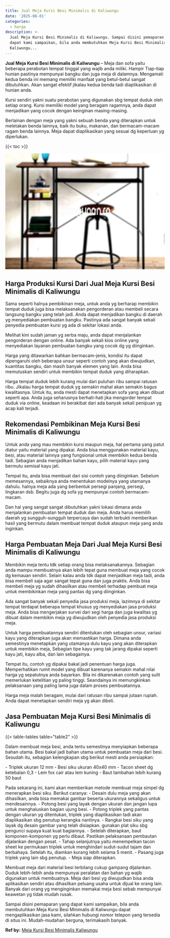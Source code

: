 ```yaml
---
title: Jual Meja Kursi Besi Minimalis di Kaliwungu
date: '2025-08-01'
categories:
  - harga
description: >-
  Jual Meja Kursi Besi Minimalis di Kaliwungu. Sampai disini pemaparan yang
  dapat kami sampaikan, bila anda membutuhkan Meja Kursi Besi Minimalis di
  Kaliwungu...
---
```


**Jual Meja Kursi Besi Minimalis di Kaliwungu** – Meja dan sofa yaitu beberapa perabotan tempat tinggal yang wajib anda miliki. Hampir Tiap-tiap hunian pastinya mempunyai bangku dan juga meja di dalamnya. Mengamati kedua benda ini memang memiliki manfaat yang betul-betul sangat dibutuhkan. Akan sangat efektif jikalau kedua benda tadi diaplikasikan di hunian anda.

Kursi sendiri yakni suatu perabotan yang digunakan sbg tempat duduk oleh setiap orang. Kursi memiliki model yang beragam ragamnya, anda dapat menjadikan yang cocok dengan keinginan masing-masing.

Berlainan dengan meja yang yakni sebuah benda yang diterapkan untuk meletakan benda lainnya, baik itu buku, makanan, dan bermacam-macam ragam benda lainnya. Meja dapat diaplikasikan yang sesuai dg keperluan yg diperlukan.

{{< toc >}}

![Jual Meja Kursi Besi Minimalis di Kaliwungu](/images/jual-meja-besi-murah24.png)

## Harga Produksi Kursi Dari Jual Meja Kursi Besi Minimalis di Kaliwungu

Sama seperti halnya pembikinan meja, untuk anda yg berharap membikin tempat duduk juga bisa melaksanakan pengorderan atau membeli secara langsung bangku yang telah jadi. Anda dapat menjadikan bangku di daerah yg menyediakan pembuatan bangku. Pastinya ada sangat banyak sekali penyedia pembuatan kursi yg ada di sekitar lokasi anda.

Melihat kini sudah jaman yg serba maju, anda dapat menjalankan pengorderan dengan online. Ada banyak sekali kios online yang menyediakan layanan pembuatan bangku yang cocok dg yg diinginkan.

Harga yang ditawarkan bahkan bermacam-jenis, kondisi itu dapat dipengaruhi oleh beberapa unsur seperti contoh yang akan diwujudkan, kuantitas bangku, dan masih banyak elemen yang lain. Anda bisa memutuskan sendiri untuk membikin tempat duduk yang diharapkan.

Harga tempat duduk lebih kurang mulai dari puluhan ribu sampai ratusan ribu. Jikalau harga tempat duduk yg semakin mahal akan semakin bagus kwalitasnya. Untuk itu, anda mesti dapat menetapkan sofa yang akan dibuat seperti apa. Anda juga seharusnya berhati-hati jika mengorder tempat duduk via online, keadaan ini berakibat dari ada banyak sekali penipuan yg acap kali terjadi.

## Rekomendasi Pembikinan Meja Kursi Besi Minimalis di Kaliwungu

Untuk anda yang mau membikin kursi maupun meja, hal pertama yang patut diatur yaitu material yang dipakai. Anda bisa menggunakan material kayu, besi, atau material lainnya yang fungsional untuk membikin kedua benda tadi. Sebagian anda menjadikan bahan kayu, pilih material kayu yang bermutu semisal kayu jati.

Tempat itu, anda bisa membuat dari sisi contoh yang diinginkan. Sebelum memesannya, sebaiknya anda menentukan modelnya yang utamanya dahulu. halnya meja ada yang berbentuk persegi panjang, persegi, lingkaran dsb. Begitu juga dg sofa yg mempunyai contoh bermacam-macam.

Dan hal yang sangat sangat dibutuhkan yakni lokasi dimana anda menjalankan pembuatan tempat duduk dan meja. Anda harus memilih daerah yg sungguh-sungguh terpercaya dan sudah terbukti memberikan hasil yang bermutu dalam membuat tempat duduk ataupun meja yang anda inginkan.

## Harga Pembuatan Meja Dari Jual Meja Kursi Besi Minimalis di Kaliwungu

Membikin meja tentu tdk setiap orang bisa melaksanakannya. Sebagian anda mampu membuatnya akan lebih tepat guna membuat meja yang cocok dg kemauan sendiri. Selain kalau anda tdk dapat menjadikan meja tadi, anda bisa membeli saja agar sangat tepat guna dan juga praktis. Anda bisa membeli meja yg sudah dihasilkan atau membeli terhadap pembuat meja untuk membikinkan meja yang pantas dg yang diinginkan.

Ada sangat banyak sekali penyedia jasa produksi meja, lazimnya di sekitar tempat terdapat beberapa tempat khusus yg menyediakan jasa produksi meja. Anda bisa mengerjakan survei dari segi harga dan juga kwalitas yg dibuat dalam membikin meja yg diwujudkan oleh penyedia jasa produksi meja.

Untuk harga pembuatannya sendiri ditentukan oleh sebagian unsur, variasi kayu yang diterapkan juga akan memastikan harga. Dimana anda semestinya menetapkan yang utamanya dulu kayu yang akan diterapkan untuk membikin meja, Sebagian tipe kayu yang tak jarang dipakai seperti kayu jati, kayu alba, dan lain sebagainya.

Tempat itu, contoh yg dipakai bakal jadi penentuan harga juga. Memperhatikan rumit model yang dibuat karenanya semakin mahal nilai harga yg sepatutnya anda bayarkan. Bila ini dikarenakan contoh yang sulit memerlukan ketelitian yg paling tinggi. Seandainya ini memungkinkan pelaksanaan yang paling lama juga dalam proses pembuatannya.

Harga meja malah beragam, mulai dari ratusan ribu sampai jutaan rupiah. Anda dapat menetapkan sendiri meja yg akan dibeli.

## Jasa Pembuatan Meja Kursi Besi Minimalis di Kaliwungu

{{< table-tables table="table2" >}}

Dalam membuat meja besi, anda tentu semestinya menyiapkan beberapa bahan utama. Besi bakal jadi bahan utama untuk pembuatan meja dari besi. Sesudah itu, sebagian kelengkapan sbg berikut mesti anda persiapkan:

\- Triplek ukuran 12 mm - Besi siku ukuran 40x40 mm - Tacon sheet dg ketebalan 0,3 - Lem fox cair atau lem kuning - Baut tambahan lebih kurang 50 baut

Pada sekarang ini, kami akan memberikan metode membuat meja simpel dg menerapkan besi siku. Berikut caranya: - Desain dulu meja yang akan dihasilkan, anda bisa memakai gambar beserta ukurannya sekaligus untuk mendesainnya. - Potong besi yang layak dengan ukuran dan jangan lupa untuk menghaluskan bagian ujung besi. - Potong triplek yang pantas dengan ukuran yg ditentukan, triplek yang diaplikasikan tadi akan diaplikasikan sbg penutup kerangka nantinya. - Rangkai besi siku yang layak dg desain gambar yang telah disiapkan. gunakan plat siku sbg pengunci supaya kuat kuat bagiannya. - Setelah diterapkan, baut komponen-komponen yg perlu dibaut. Pastikan pelaksanaan pembautan dijalankan dengan pesat. - Tahap selanjutnya yaitu menempelkan tacon sheet ke permukaan triplek untuk menghindari sudut-sudut tajam dan berbahaya. Setelah itu, diamkan kurang lebih selama 5 menit. - Pasang juga triplek yang lain sbg penutup. - Meja siap diterapkan.

Membuat meja dari material besi terbilang cukup gampang dijalankan. Duduk lebih-lebih anda mempunyai peralatan dan bahan yg wajib digunakan untuk membuatnya. Meja dari besi yg diwujudkan bisa anda aplikasikan sendiri atau dihasilkan peluang usaha untuk dijual ke orang lain. Banyak dari orang yg menginginkan memakai meja besi sebab mempunyai keawetan yg tidak mudah rusak.

Sampai disini pemaparan yang dapat kami sampaikan, bila anda membutuhkan Meja Kursi Besi Minimalis di Kaliwungu dapat mengaplikasikan jasa kami, silahkan hubungi nomor telepon yang tersedia di situs ini. Mudah-mudahan berguna, terimakasih banyak.

**Ref by:** [Meja Kursi Besi Minimalis Kaliwungu](https://id.wikipedia.org/wiki/Meja)

